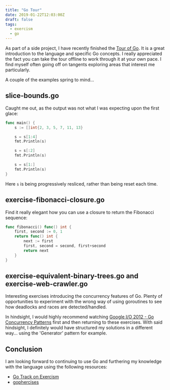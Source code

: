 ```yaml
---
title: "Go Tour"
date: 2019-01-22T12:03:00Z
draft: false
tags:
  - exercism
  - go
---
```

As part of a side project, I have recently finished the [Tour of Go](https://tour.golang.org). It is a great introduction to the language and specific Go concepts. I really appreciated the fact you can take the tour offline to work through it at your own pace. I find myself often going off on tangents exploring areas that interest me particularly.

A couple of the examples spring to mind...

## slice-bounds.go
Caught me out, as the output was not what I was expecting upon the first glace:

```go
func main() {
    s := []int{2, 3, 5, 7, 11, 13}

    s = s[1:4]
    fmt.Println(s)

    s = s[:2]
    fmt.Println(s)

    s = s[1:]
    fmt.Println(s)
}
```

Here `s` is being progressively resliced, rather than being reset each time.

## exercise-fibonacci-closure.go
Find it really elegant how you can use a closure to return the Fibonacci sequence:

```go
func fibonacci() func() int {
    first, second := 0, 1
    return func() int {
        next := first
        first, second = second, first+second
        return next
    }
}
```

## exercise-equivalent-binary-trees.go and exercise-web-crawler.go
Interesting exercises introducing the concurrency features of Go. Plenty of opportunities to experiment with the wrong way of using goroutines to see how deadlocks and races are detected/handled.

In hindsight, I would highly recommend watching [Google I/O 2012 - Go Concurrency Patterns](https://www.youtube.com/watch?v=f6kdp27TYZs) first and then returning to these exercises. With said hindsight, I definitely would have structured my solutions in a different way... using the 'Generator' pattern for example.

## Conclusion
I am looking forward to continuing to use Go and furthering my knowledge with the language using the following resources:

* [Go Track on Exercism](https://exercism.io/my/tracks/go)
* [gophercises](https://gophercises.com/)